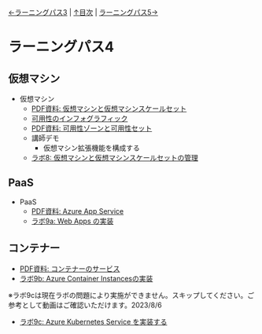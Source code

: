 [←ラーニングパス3](lp03.md) | [↑目次](README.md) | [ラーニングパス5→](lp05.md)

# ラーニングパス4

## 仮想マシン

- 仮想マシン
  - [PDF資料: 仮想マシンと仮想マシンスケールセット](pdf/vm%E3%81%A8vmss.pdf)
  - [可用性のインフォグラフィック](https://azure.microsoft.com/mediahandler/files/resourcefiles/infographic-reliability-with-microsoft-azure/InfographicRC2.pdf)
  - [PDF資料: 可用性ゾーンと可用性セット](pdf/%E5%8F%AF%E7%94%A8%E6%80%A7%E3%82%BE%E3%83%BC%E3%83%B3%E3%83%BB%E5%8F%AF%E7%94%A8%E6%80%A7%E3%82%BB%E3%83%83%E3%83%88.pdf)
  - 講師デモ
    - 仮想マシン拡張機能を構成する
  - [ラボ8: 仮想マシンと仮想マシンスケールセットの管理](lab08cs.md)

## PaaS

- PaaS
  - [PDF資料: Azure App Service](pdf/Azure%20App%20Service.pdf)
  - [ラボ9a: Web Apps の実装](lab09acs.md)

## コンテナー

- [PDF資料: コンテナーのサービス](pdf/%E3%82%B3%E3%83%B3%E3%83%86%E3%83%8A%E3%83%BC%E3%81%AE%E3%82%B5%E3%83%BC%E3%83%93%E3%82%B9.pdf)
- [ラボ9b: Azure Container Instancesの実装](lab09bcs.md)

※ラボ9cは現在ラボの問題により実施ができません。スキップしてください。ご参考として動画はご確認いただけます。2023/8/6

- [ラボ9c: Azure Kubernetes Service を実装する](lab09ccs.md)
